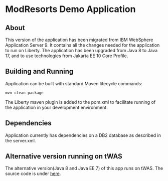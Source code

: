 # ModResorts Demo Application

## About
This version of the application has been migrated from IBM WebSphere Application Server 9. It contains all the changes needed for the application to run on Liberty. The application has been upgraded from Java 8 to Java 17, and to use technologies from Jakarta EE 10 Core Profile.

## Building and Running
Application can be built with standard Maven lifecycle commands:

```
mvn clean package
```

The Liberty maven plugin is added to the pom.xml to facilitate running of the application in your development environment.

## Dependencies
Application currently has dependencies on a DB2 database as described in the server.xml.

## Alternative version running on tWAS
The alternative version(Java 8 and Java EE 7) of this app runs on tWAS. The source code is under [here](https://github.com/IBM/sample-app-mod).

